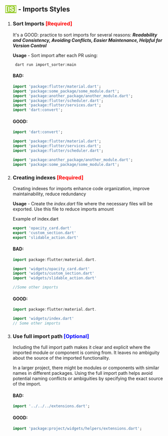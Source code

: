 

## <span style="background: #9ACD32; color:white">[IS]</span> - Imports Styles
1. ### Sort Imports <span style="color:red">[Required]</span>
    It's a GOOD: practice to sort imports for several reasons: ***Readability and Consistency, Avoiding Conflicts, Easier Maintenance, Helpful for Version Control***

    **Usage** - Sort import after each PR using:

        dart run import_sorter:main 
    
    #### BAD:
    ```dart
    import 'package:flutter/material.dart';
    import 'package:some_package/some_module.dart';
    import 'package:another_package/another_module.dart';
    import 'package:flutter/scheduler.dart';
    import 'package:flutter/services.dart';
    import 'dart:convert';
    ```

    #### GOOD:
    ```dart
    import 'dart:convert';

    import 'package:flutter/material.dart';
    import 'package:flutter/services.dart';
    import 'package:flutter/scheduler.dart';

    import 'package:another_package/another_module.dart';
    import 'package:some_package/some_module.dart';
    ```


2. ### Creating indexes <span style="color:red">[Required]</span>
    Creating indexes for imports enhance code organization, improve maintainability, reduce redundancy

    **Usage** - Create the *index.dart* file where the necessary files will be exported. Use this file to reduce imports amount

    Example of index.dart
    ```dart
    export 'opacity_card.dart'
    export 'custom_section.dart'
    export 'slidable_action.dart'
    ```

     #### BAD:
    ```dart
    import package:flutter/material.dart.

    import 'widgets/opacity_card.dart'
    import 'widgets/custom_section.dart'
    import 'widgets/slidable_action.dart'

    //Some other imports

    ```

    #### GOOD:
    ```dart
    import package:flutter/material.dart.

    import 'widgets/index.dart'
    // Some other imports
    
    ```



3. ### Use full import path <span style="color:blue">[Optional]</span> 
   Including the full import path makes it clear and explicit where the imported module or component is coming from. It leaves no ambiguity about the source of the imported functionality.

   In a larger project, there might be modules or components with similar names in different packages. Using the full import path helps avoid potential naming conflicts or ambiguities by specifying the exact source of the import.

    #### BAD:
    ```dart
    import '../../../extensions.dart';
    ```

    #### GOOD:
    ```dart
   import 'package:project/widgets/helpers/extensions.dart';
    ```
